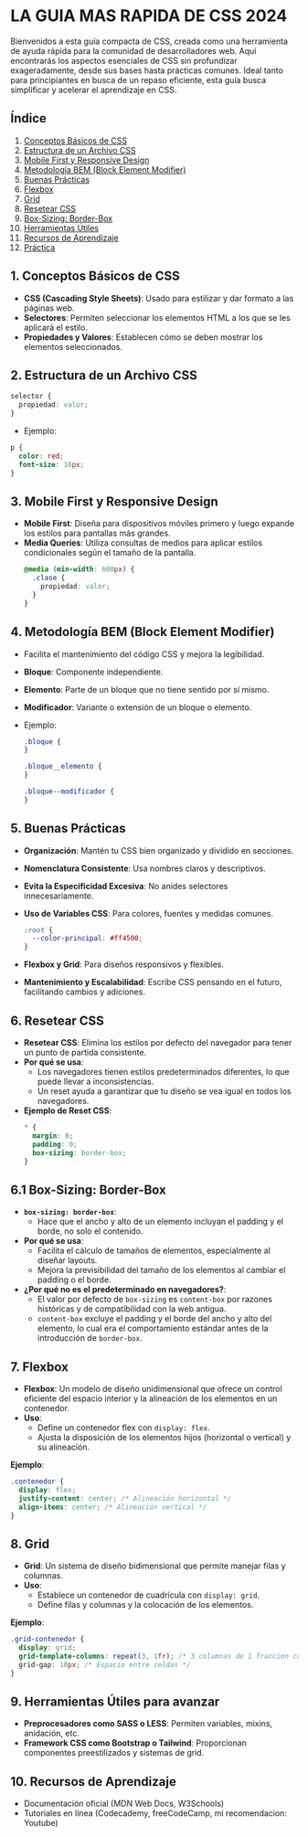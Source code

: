 # LA GUIA MAS RAPIDA DE CSS 2024

Bienvenidos a esta guía compacta de CSS, creada como una herramienta de ayuda rápida para la comunidad de desarrolladores web. Aquí encontrarás los aspectos esenciales de CSS sin profundizar exageradamente, desde sus bases hasta prácticas comunes. Ideal tanto para principiantes en busca de un repaso eficiente, esta guía busca simplificar y acelerar el aprendizaje en CSS.

## Índice

1. [Conceptos Básicos de CSS](#1-conceptos-básicos-de-css)
2. [Estructura de un Archivo CSS](#2-estructura-de-un-archivo-css)
3. [Mobile First y Responsive Design](#3-mobile-first-y-responsive-design)
4. [Metodología BEM (Block Element Modifier)](#4-metodología-bem-block-element-modifier)
5. [Buenas Prácticas](#5-buenas-prácticas)
6. [Flexbox](#6-flexbox)
7. [Grid](#7-grid)
8. [Resetear CSS](#8-resetear-css)
9. [Box-Sizing: Border-Box](#9-box-sizing-border-box)
10. [Herramientas Útiles](#10-herramientas-útiles)
11. [Recursos de Aprendizaje](#11-recursos-de-aprendizaje)
12. [Práctica](#12-práctica)

## 1. Conceptos Básicos de CSS

- **CSS (Cascading Style Sheets)**: Usado para estilizar y dar formato a las páginas web.
- **Selectores**: Permiten seleccionar los elementos HTML a los que se les aplicará el estilo.
- **Propiedades y Valores**: Establecen cómo se deben mostrar los elementos seleccionados.

## 2. Estructura de un Archivo CSS

```css
selector {
  propiedad: valor;
}
```

- Ejemplo:

```css
p {
  color: red;
  font-size: 16px;
}
```

## 3. Mobile First y Responsive Design

- **Mobile First**: Diseña para dispositivos móviles primero y luego expande los estilos para pantallas más grandes.
- **Media Queries**: Utiliza consultas de medios para aplicar estilos condicionales según el tamaño de la pantalla.
  ```css
  @media (min-width: 600px) {
    .clase {
      propiedad: valor;
    }
  }
  ```

## 4. Metodología BEM (Block Element Modifier)

- Facilita el mantenimiento del código CSS y mejora la legibilidad.
- **Bloque**: Componente independiente.
- **Elemento**: Parte de un bloque que no tiene sentido por sí mismo.
- **Modificador**: Variante o extensión de un bloque o elemento.
- Ejemplo:

  ```css
  .bloque {
  }

  .bloque__elemento {
  }

  .bloque--modificador {
  }
  ```

## 5. Buenas Prácticas

- **Organización**: Mantén tu CSS bien organizado y dividido en secciones.
- **Nomenclatura Consistente**: Usa nombres claros y descriptivos.
- **Evita la Especificidad Excesiva**: No anides selectores innecesariamente.
- **Uso de Variables CSS**: Para colores, fuentes y medidas comunes.

  ```css
  :root {
    --color-principal: #ff4500;
  }
  ```

- **Flexbox y Grid**: Para diseños responsivos y flexibles.
- **Mantenimiento y Escalabilidad**: Escribe CSS pensando en el futuro, facilitando cambios y adiciones.

## 6. Resetear CSS

- **Resetear CSS**: Elimina los estilos por defecto del navegador para tener un punto de partida consistente.
- **Por qué se usa**:
  - Los navegadores tienen estilos predeterminados diferentes, lo que puede llevar a inconsistencias.
  - Un reset ayuda a garantizar que tu diseño se vea igual en todos los navegadores.
- **Ejemplo de Reset CSS**:
  ```css
  * {
    margin: 0;
    padding: 0;
    box-sizing: border-box;
  }
  ```

## 6.1 Box-Sizing: Border-Box

- **`box-sizing: border-box`**:
  - Hace que el ancho y alto de un elemento incluyan el padding y el borde, no solo el contenido.
- **Por qué se usa**:
  - Facilita el cálculo de tamaños de elementos, especialmente al diseñar layouts.
  - Mejora la previsibilidad del tamaño de los elementos al cambiar el padding o el borde.
- **¿Por qué no es el predeterminado en navegadores?**:
  - El valor por defecto de `box-sizing` es `content-box` por razones históricas y de compatibilidad con la web antigua.
  - `content-box` excluye el padding y el borde del ancho y alto del elemento, lo cual era el comportamiento estándar antes de la introducción de `border-box`.

## 7. Flexbox

- **Flexbox**: Un modelo de diseño unidimensional que ofrece un control eficiente del espacio interior y la alineación de los elementos en un contenedor.
- **Uso**:
  - Define un contenedor flex con `display: flex`.
  - Ajusta la disposición de los elementos hijos (horizontal o vertical) y su alineación.

**Ejemplo**:

```css
.contenedor {
  display: flex;
  justify-content: center; /* Alineación horizontal */
  align-items: center; /* Alineación vertical */
}
```

## 8. Grid

- **Grid**: Un sistema de diseño bidimensional que permite manejar filas y columnas.
- **Uso**:
  - Establece un contenedor de cuadrícula con `display: grid`.
  - Define filas y columnas y la colocación de los elementos.

**Ejemplo**:

```css
.grid-contenedor {
  display: grid;
  grid-template-columns: repeat(3, 1fr); /* 3 columnas de 1 fraccion cada una */
  grid-gap: 10px; /* Espacio entre celdas */
}
```

## 9. Herramientas Útiles para avanzar

- **Preprocesadores como SASS o LESS**: Permiten variables, mixins, anidación, etc.
- **Framework CSS como Bootstrap o Tailwind**: Proporcionan componentes preestilizados y sistemas de grid.

## 10. Recursos de Aprendizaje

- Documentación oficial (MDN Web Docs, W3Schools)
- Tutoriales en línea (Codecademy, freeCodeCamp, mi recomendacion: Youtube)
